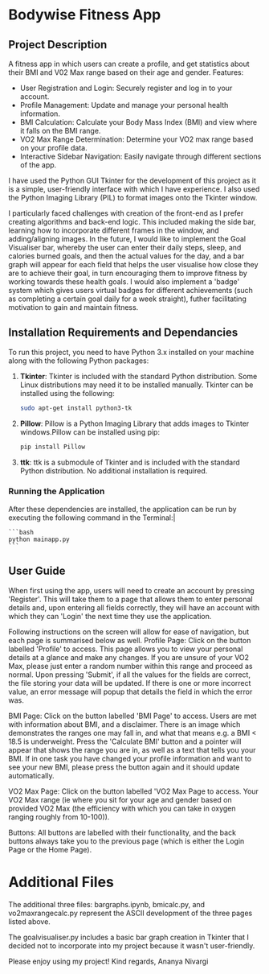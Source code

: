 # Bodywise Fitness App

## Project Description 
A fitness app in which users can create a profile, and get statistics about their BMI and V02 Max range based on their age and gender. 
Features: 
- User Registration and Login: Securely register and log in to your account.
- Profile Management: Update and manage your personal health information.
- BMI Calculation: Calculate your Body Mass Index (BMI) and view where it falls on the BMI range.
- VO2 Max Range Determination: Determine your VO2 max range based on your profile data.
- Interactive Sidebar Navigation: Easily navigate through different sections of the app.

I have used the Python GUI Tkinter for the development of this project as it is a simple, user-friendly interface with which I have experience. I also used the Python Imaging Library (PIL) to format images onto the Tkinter window. 

I particularly faced challenges with creation of the front-end as I prefer creating algorithms and back-end logic. This included making the side bar, learning how to incorporate different frames in the window, and adding/aligning images. 
In the future, I would like to implement the Goal Visualiser bar, whereby the user can enter their daily steps, sleep, and calories burned goals, and then the actual values for the day, and a bar graph will appear for each field that helps the user visualise how close they are to achieve their goal, in turn encouraging them to improve fitness by working towards these health goals. I would also implement a 'badge' system which gives users virtual badges for different achievements (such as completing a certain goal daily for a week straight), futher facilitating motivation to gain and maintain fitness. 

## Installation Requirements and Dependancies 

To run this project, you need to have Python 3.x installed on your machine along with the following Python packages:

1. **Tkinter**: Tkinter is included with the standard Python distribution. Some Linux distributions may need it to be installed manually. Tkinter can be installed using the following:

    ```bash
    sudo apt-get install python3-tk
    ```

2. **Pillow**: Pillow is a Python Imaging Library that adds images to Tkinter windows.Pillow can be installed using pip:

    ```bash
    pip install Pillow
    ```

3. **ttk**: ttk is a submodule of Tkinter and is included with the standard Python distribution. No additional installation is required.


### Running the Application
After these dependencies are installed, the application can be run by executing the following command in the Terminal:|

    ```bash
    python mainapp.py
    ```

## User Guide 
When first using the app, users will need to create an account by pressing 'Register'. This will 
take them to a page that allows them to enter personal details and, upon entering all fields correctly, 
they will have an account with which they can 'Login' the next time they use the application. 

Following instructions on the screen will allow for ease of navigation, but each page is summarised below as well.
Profile Page: Click on the button labelled 'Profile' to access. This page allows you to view your personal details at a glance and make any changes. If you are unsure of your VO2 Max, please just enter a random number within this range and proceed as normal. Upon pressing 'Submit', if all the values for the fields are correct, the file storing your data will be updated. If there is one or more incorrect value, an error message will popup that details the field in which the error was. 

BMI Page: Click on the button labelled 'BMI Page' to access. Users are met with information about BMI, and a disclaimer. There is an image which demonstrates the ranges one may fall in, and what that means e.g. a BMI < 18.5 is underweight. Press the 'Calculate BMI' button and a pointer will appear that shows the range you are in, as well as a text that tells you your BMI. If in one task you have changed your profile information and want to see your new BMI, please press the button again and it should update automatically.

VO2 Max Page: Click on the button labelled 'VO2 Max Page to access. Your VO2 Max range (ie where you sit for your age and gender based on provided VO2 Max (the efficiency with which you can take in oxygen ranging roughly from 10-100)). 

Buttons: All buttons are labelled with their functionality, and the back buttons always take you to the previous page (which is either the Login Page or the Home Page).

# Additional Files
The additional three files: bargraphs.ipynb, bmicalc.py, and vo2maxrangecalc.py represent the ASCII development of the three pages listed above. 

The goalvisualiser.py includes a basic bar graph creation in Tkinter that I decided not to incorporate into my project because it wasn't user-friendly.

Please enjoy using my project!
Kind regards,
Ananya Nivargi